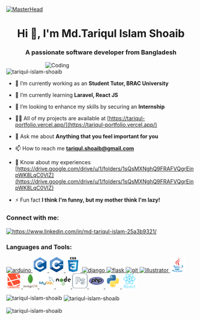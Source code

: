 [![MasterHead](https://www.gyanvihar.org:3001/uploads/1630053356860mbahead.jpg)](https://tariqul-portfolio.vercel.app/)


<h1 align="center">Hi 👋, I'm Md.Tariqul Islam Shoaib</h1>
<h3 align="center">A passionate software developer from Bangladesh</h3>
<img align="right" alt="Coding" width="400" src="https://cdn.dribbble.com/users/1162077/screenshots/3848914/programmer.gif">


<p align="left"> <img src="https://komarev.com/ghpvc/?username=tariqul-islam-shoaib&label=Profile%20views&color=0e75b6&style=flat" alt="tariqul-islam-shoaib" /> </p>

- 🔭 I’m currently working as an **Student Tutor, BRAC University**

- 🌱 I’m currently learning **Laravel, React JS**

- 👯 I’m looking to enhance my skills by securing an **Internship**

- 👨‍💻 All of my projects are available at [https://tariqul-portfolio.vercel.app/](https://tariqul-portfolio.vercel.app/)

- 💬 Ask me about **Anything that you feel important for you**

- 📫 How to reach me **tariqul.shoaib@gmail.com**

- 📄 Know about my experiences [https://drive.google.com/drive/u/1/folders/1sQsMXNghQ9FRAFVQgrEinpWK8LqC0VIZ](https://drive.google.com/drive/u/1/folders/1sQsMXNghQ9FRAFVQgrEinpWK8LqC0VIZ)

- ⚡ Fun fact **I think I'm funny, but my mother think I'm lazy!**

<h3 align="left">Connect with me:</h3>
<p align="left">
<a href="https://linkedin.com/in/https://www.linkedin.com/in/md-tariqul-islam-25a3b9321/" target="blank"><img align="center" src="https://raw.githubusercontent.com/rahuldkjain/github-profile-readme-generator/master/src/images/icons/Social/linked-in-alt.svg" alt="https://www.linkedin.com/in/md-tariqul-islam-25a3b9321/" height="30" width="40" /></a>
</p>

<h3 align="left">Languages and Tools:</h3>
<p align="left"> <a href="https://www.arduino.cc/" target="_blank" rel="noreferrer"> <img src="https://cdn.worldvectorlogo.com/logos/arduino-1.svg" alt="arduino" width="40" height="40"/> </a> <a href="https://www.cprogramming.com/" target="_blank" rel="noreferrer"> <img src="https://raw.githubusercontent.com/devicons/devicon/master/icons/c/c-original.svg" alt="c" width="40" height="40"/> </a> <a href="https://www.w3schools.com/cpp/" target="_blank" rel="noreferrer"> <img src="https://raw.githubusercontent.com/devicons/devicon/master/icons/cplusplus/cplusplus-original.svg" alt="cplusplus" width="40" height="40"/> </a> <a href="https://www.w3schools.com/css/" target="_blank" rel="noreferrer"> <img src="https://raw.githubusercontent.com/devicons/devicon/master/icons/css3/css3-original-wordmark.svg" alt="css3" width="40" height="40"/> </a> <a href="https://www.djangoproject.com/" target="_blank" rel="noreferrer"> <img src="https://cdn.worldvectorlogo.com/logos/django.svg" alt="django" width="40" height="40"/> </a> <a href="https://flask.palletsprojects.com/" target="_blank" rel="noreferrer"> <img src="https://www.vectorlogo.zone/logos/pocoo_flask/pocoo_flask-icon.svg" alt="flask" width="40" height="40"/> </a> <a href="https://git-scm.com/" target="_blank" rel="noreferrer"> <img src="https://www.vectorlogo.zone/logos/git-scm/git-scm-icon.svg" alt="git" width="40" height="40"/> </a> <a href="https://www.adobe.com/in/products/illustrator.html" target="_blank" rel="noreferrer"> <img src="https://www.vectorlogo.zone/logos/adobe_illustrator/adobe_illustrator-icon.svg" alt="illustrator" width="40" height="40"/> </a> <a href="https://www.java.com" target="_blank" rel="noreferrer"> <img src="https://raw.githubusercontent.com/devicons/devicon/master/icons/java/java-original.svg" alt="java" width="40" height="40"/> </a> <a href="https://laravel.com/" target="_blank" rel="noreferrer"> <img src="https://raw.githubusercontent.com/devicons/devicon/master/icons/laravel/laravel-plain-wordmark.svg" alt="laravel" width="40" height="40"/> </a> <a href="https://www.mongodb.com/" target="_blank" rel="noreferrer"> <img src="https://raw.githubusercontent.com/devicons/devicon/master/icons/mongodb/mongodb-original-wordmark.svg" alt="mongodb" width="40" height="40"/> </a> <a href="https://www.mysql.com/" target="_blank" rel="noreferrer"> <img src="https://raw.githubusercontent.com/devicons/devicon/master/icons/mysql/mysql-original-wordmark.svg" alt="mysql" width="40" height="40"/> </a> <a href="https://nodejs.org" target="_blank" rel="noreferrer"> <img src="https://raw.githubusercontent.com/devicons/devicon/master/icons/nodejs/nodejs-original-wordmark.svg" alt="nodejs" width="40" height="40"/> </a> <a href="https://www.photoshop.com/en" target="_blank" rel="noreferrer"> <img src="https://raw.githubusercontent.com/devicons/devicon/master/icons/photoshop/photoshop-line.svg" alt="photoshop" width="40" height="40"/> </a> <a href="https://www.php.net" target="_blank" rel="noreferrer"> <img src="https://raw.githubusercontent.com/devicons/devicon/master/icons/php/php-original.svg" alt="php" width="40" height="40"/> </a> <a href="https://www.python.org" target="_blank" rel="noreferrer"> <img src="https://raw.githubusercontent.com/devicons/devicon/master/icons/python/python-original.svg" alt="python" width="40" height="40"/> </a> <a href="https://reactjs.org/" target="_blank" rel="noreferrer"> <img src="https://raw.githubusercontent.com/devicons/devicon/master/icons/react/react-original-wordmark.svg" alt="react" width="40" height="40"/> </a> </p>

<p><img align="left" src="https://github-readme-stats.vercel.app/api/top-langs?username=tariqul-islam-shoaib&show_icons=true&locale=en&layout=compact" alt="tariqul-islam-shoaib" /></p>

<p>&nbsp;<img align="center" src="https://github-readme-stats.vercel.app/api?username=tariqul-islam-shoaib&show_icons=true&locale=en" alt="tariqul-islam-shoaib" /></p>

<p><img align="center" src="https://github-readme-streak-stats.herokuapp.com/?user=tariqul-islam-shoaib&" alt="tariqul-islam-shoaib" /></p>
